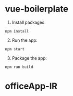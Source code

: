 # vue-boilerplate

1. Install packages:

```
npm install
```

2. Run the app:

```
npm start
```

3. Package the app:

```
npm run build
```
# officeApp-IR
